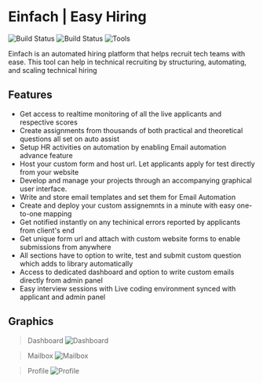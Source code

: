 # Einfach | Easy Hiring

![Build Status](https://img.shields.io/badge/Vue.js-35495E?style=for-the-badge&logo=vue.js&logoColor=4FC08D) ![Build Status](https://img.shields.io/badge/Node.js-43853D?style=for-the-badge&logo=node.js&logoColor=white)  ![Tools](https://img.shields.io/badge/Sass-CC6699?style=for-the-badge&logo=sass&logoColor=white)

Einfach is an automated hiring platform that helps recruit tech teams with ease. 
This tool can help in technical recruiting by structuring, automating, and scaling technical hiring


## Features
- Get access to realtime monitoring of all the live applicants and respective scores
- Create assignments from thousands of both practical and theoretical questions all set on auto assist
- Setup HR activities on automation by enabling Email automation advance feature
 - Host your custom form and host url. Let applicants apply for test directly from your website
 - Develop and manage your projects through an accompanying graphical user interface.
 - Write and store email templates and set them for Email Automation
 - Create and deploy your custom assignemnts in a minute with easy one-to-one mapping
 - Get notified instantly on any techinical errors reported by applicants from client's end
 - Get unique form url and attach with custom website forms to enable submissions from anywhere
 - All sections have to option to write, test and submit custom question which adds to library automatically
 - Access to dedicated dashboard and option to write custom emails directly from admin panel
 - Easy interview sessions with Live coding environment synced with applicant and admin panel

## Graphics
>Dashboard
![Dashboard](https://admin.einfach.in/img/various/e1.png)

>Mailbox
![Mailbox](https://admin.einfach.in/img/various/e3.png)

>Profile
![Profile](https://app.einfach.in/img/p1.c341c4f2.png)
